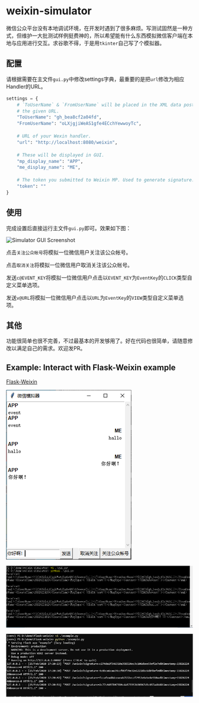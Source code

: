 # weixin-simulator

微信公众平台没有本地调试环境，在开发时遇到了很多麻烦。写测试固然是一种方式，但维护一大批测试样例挺费神的，所以希望能有什么东西模拟微信客户端在本地与应用进行交互。求谷歌不得，于是用`tkinter`自己写了个模拟器。


## 配置
请根据需要在主文件`gui.py`中修改settings字典，最重要的是把`url`修改为相应Handler的URL。
```python
settings = {
    # `ToUserName` & `FromUserName` will be placed in the XML data posted to
    # the given URL.
    "ToUserName": "gh_bea8cf2a04fd",
    "FromUserName": "oLXjgjiWeAS1gfe4ECchYewwoyTc",

    # URL of your Wexin handler.
    "url": "http://localhost:8080/weixin",

    # These will be displayed in GUI.
    "mp_display_name": "APP",
    "me_display_name": "ME",

    # The token you submitted to Weixin MP. Used to generate signature.
    "token": ""
}
```

## 使用
完成设置后直接运行主文件`gui.py`即可。效果如下图：

![Simulator GUI Screenshot](screenshot.png)

点击`关注公众帐号`将模拟一位微信用户关注该公众帐号。

点击`取消关注`将模拟一位微信用户取消关注该公众帐号。

发送`c@EVENT_KEY`将模拟一位微信用户点击以`EVENT_KEY`为`EventKey`的`CLICK`类型自定义菜单选项。

发送`v@URL`将模拟一位微信用户点击以`URL`为`EventKey`的`VIEW`类型自定义菜单选项。

## 其他
功能很简单也很不完善，不过最基本的开发够用了。好在代码也很简单，请随意修改以满足自己的需求。欢迎发PR。


## Example: Interact with Flask-Weixin example

[Flask-Weixin](https://github.com/lepture/flask-weixin)

![Simulator GUI](assets/weixin-simulator-gui.png)

![Simulator output](assets/weixin-simulator-output.png)

![Flask-Weixin output](assets/flask-weixin-output.png)
